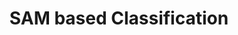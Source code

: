 ---
layout: page
title: SAM based Classification
description: Unsupervised MLP classification atop SAM features, aligning part, whole, and memory-bank embeddings to cluster same-class objects without fine-tuning the core model.
img: assets/img/projects/sam.png
redirect: https://github.com/devapi016/SAM_based_Classification
importance: 3
category: Reports
---